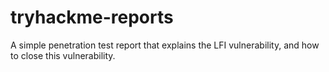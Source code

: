 # tryhackme-reports
A simple penetration test report that explains the LFI vulnerability, and how to close this vulnerability.
